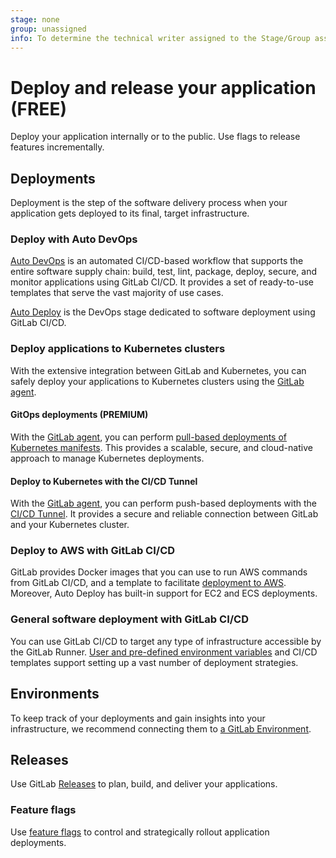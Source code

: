 ```yaml
---
stage: none
group: unassigned
info: To determine the technical writer assigned to the Stage/Group associated with this page, see https://about.gitlab.com/handbook/engineering/ux/technical-writing/#assignments
---
```


# Deploy and release your application **(FREE)**

Deploy your application internally or to the public. Use
flags to release features incrementally.

## Deployments

Deployment is the step of the software delivery process when your application gets deployed to its
final, target infrastructure.

### Deploy with Auto DevOps

[Auto DevOps](autodevops/index.md) is an automated CI/CD-based workflow that supports the entire software
supply chain: build, test, lint, package, deploy, secure, and monitor applications using GitLab CI/CD.
It provides a set of ready-to-use templates that serve the vast majority of use cases.

[Auto Deploy](autodevops/stages.md#auto-deploy) is the DevOps stage dedicated to software
deployment using GitLab CI/CD.

### Deploy applications to Kubernetes clusters

With the extensive integration between GitLab and Kubernetes, you can safely deploy your applications
to Kubernetes clusters using the [GitLab agent](../user/clusters/agent/install/index.md).

#### GitOps deployments **(PREMIUM)**

With the [GitLab agent](../user/clusters/agent/install/index.md), you can perform [pull-based
deployments of Kubernetes manifests](../user/clusters/agent/gitops.md). This provides a scalable, secure, and cloud-native
approach to manage Kubernetes deployments.

#### Deploy to Kubernetes with the CI/CD Tunnel

With the [GitLab agent](../user/clusters/agent/install/index.md), you can perform push-based
deployments with the [CI/CD Tunnel](../user/clusters/agent/ci_cd_tunnel.md). It provides
a secure and reliable connection between GitLab and your Kubernetes cluster.

### Deploy to AWS with GitLab CI/CD

GitLab provides Docker images that you can use to run AWS commands from GitLab CI/CD, and a template to
facilitate [deployment to AWS](../ci/cloud_deployment). Moreover, Auto Deploy has built-in support
for EC2 and ECS deployments.

### General software deployment with GitLab CI/CD

You can use GitLab CI/CD to target any type of infrastructure accessible by the GitLab Runner.
[User and pre-defined environment variables](../ci/variables/index.md) and CI/CD templates
support setting up a vast number of deployment strategies.

## Environments

To keep track of your deployments and gain insights into your infrastructure, we recommend
connecting them to [a GitLab Environment](../ci/environments/index.md).

## Releases

Use GitLab [Releases](../user/project/releases/index.md) to plan, build, and deliver your applications.

### Feature flags

Use [feature flags](../operations/feature_flags.md) to control and strategically rollout application deployments.
